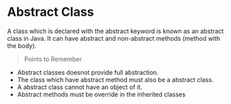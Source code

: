 # Abstract Class

A class which is declared with the abstract keyword is known as an abstract class in Java. It can have abstract and non-abstract methods (method with the body).

>Points to Remember
- Abstract classes doesnot provide full abstraction.
- The class which have abstract method must also be a abstract class.
- A abstract class cannot have an object of it.
- Abstract methods must be override in the inherited classes